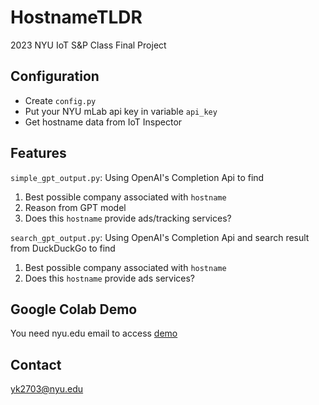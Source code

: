 # HostnameTLDR
2023 NYU IoT S&P Class Final Project

## Configuration
- Create ```config.py```
- Put your NYU mLab api key in variable ```api_key```
- Get hostname data from IoT Inspector

## Features
```simple_gpt_output.py```: Using OpenAI's Completion Api to find
1. Best possible company associated with ```hostname```
2. Reason from GPT model
3. Does this ```hostname``` provide ads/tracking services?

```search_gpt_output.py```: Using OpenAI's Completion Api and search result from DuckDuckGo to find
1. Best possible company associated with ```hostname```
3. Does this ```hostname``` provide ads services?

## Google Colab Demo
You need nyu.edu email to access [demo](https://colab.research.google.com/drive/1jN2EPKF8InBE6qlMbPlEEhHJjKukaaLq?usp=sharing)

## Contact
[yk2703@nyu.edu](mailto:yk2703@nyu.edu)
